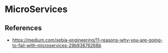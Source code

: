 # MicroServices


##  References
- https://medium.com/xebia-engineering/11-reasons-why-you-are-going-to-fail-with-microservices-29b93876268b

